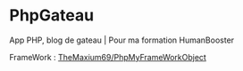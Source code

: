 # PhpGateau
App PHP, blog de gateau | Pour ma formation HumanBooster

FrameWork : [TheMaxium69/PhpMyFrameWorkObject](https://github.com/TheMaxium69/PhpMyFrameWorkObject)
